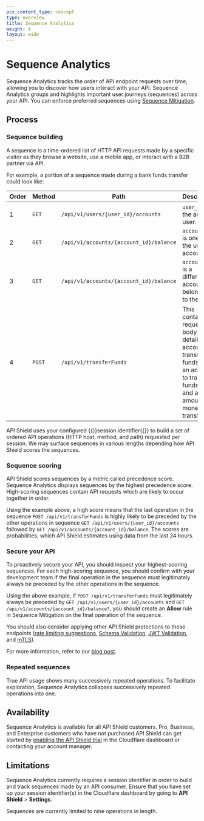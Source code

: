 ```yaml
---
pcx_content_type: concept
type: overview
title: Sequence Analytics
weight: 4
layout: wide
---
```


# Sequence Analytics

Sequence Analytics tracks the order of API endpoint requests over time, allowing you to discover how users interact with your API. Sequence Analytics groups and highlights important user journeys (sequences) across your API. You can enforce preferred sequences using [Sequence Mitigation](/api-shield/security/sequence-mitigation/).

## Process

### Sequence building

A sequence is a time-ordered list of HTTP API requests made by a specific visitor as they browse a website, use a mobile app, or interact with a B2B partner via API.

For example, a portion of a sequence made during a bank funds transfer could look like:

| Order | Method | Path | Description |
| --- | --- | --- | --- |
| 1 | `GET` | `/api/v1/users/{user_id}/accounts` | `user_id` is the active user. |
| 2 | `GET` | `/api/v1/accounts/{account_id}/balance` | `account_id` is one of the user’s accounts. |
| 3 | `GET` | `/api/v1/accounts/{account_id}/balance` | `account_id` is a different account belonging to the user. |
| 4 | `POST` | `/api/v1/transferFunds` | This contains a request body detailing an account to transfer funds from, an account to transfer funds to, and an amount of money to transfer. |

API Shield uses your configured {{<glossary-tooltip term_id="session identifier">}}session identifier{{</glossary-tooltip>}} to build a set of ordered API operations (HTTP host, method, and path) requested per session. We may surface sequences in various lengths depending how API Shield scores the sequences.

### Sequence scoring

API Shield scores sequences by a metric called precedence score. Sequence Analytics displays sequences by the highest precedence score. High-scoring sequences contain API requests which are likely to occur together in order. 

Using the example above, a high score means that the last operation in the sequence `POST /api/v1/transferFunds` is highly likely to be preceded by the other operations in sequence `GET /api/v1/users/{user_id}/accounts` followed by `GET /api/v1/accounts/{account_id}/balance`. The scores are probabilities, which API Shield estimates using data from the last 24 hours. 

### Secure your API

To proactively secure your API, you should inspect your highest-scoring sequences. For each high-scoring sequence, you should confirm with your development team if the final operation in the sequence must legitimately always be preceded by the other operations in the sequence. 

Using the above example, if `POST /api/v1/transferFunds` must legitimately always be preceded by `GET /api/v1/users/{user_id}/accounts` and `GET /api/v1/accounts/{account_id}/balance?`, you should create an **Allow** rule in Sequence Mitigation on the final operation of the sequence. 

You should also consider applying other API Shield protections to these endpoints ([rate limiting suggestions](/api-shield/security/volumetric-abuse-detection/), [Schema Validation](/api-shield/security/schema-validation/), [JWT Validation](/api-shield/security/jwt-validation/), and [mTLS](/api-shield/security/mtls/)).

For more information, refer to our [blog post](https://blog.cloudflare.com/api-sequence-analytics).

### Repeated sequences

True API usage shows many successively repeated operations. To facilitate exploration, Sequence Analytics collapses successively repeated operations into one.

## Availability

Sequence Analytics is available for all API Shield customers. Pro, Business, and Enterprise customers who have not purchased API Shield can get started by [enabling the API Shield trial](https://dash.cloudflare.com/?to=/:account/:zone/security/api-shield) in the Cloudflare dashboard or contacting your account manager.

## Limitations

Sequence Analytics currently requires a session identifier in order to build and track sequences made by an API consumer. Ensure that you have set up your session identifier(s) in the Cloudflare dashboard by going to **API Shield** > **Settings**.

Sequences are currently limited to nine operations in length.